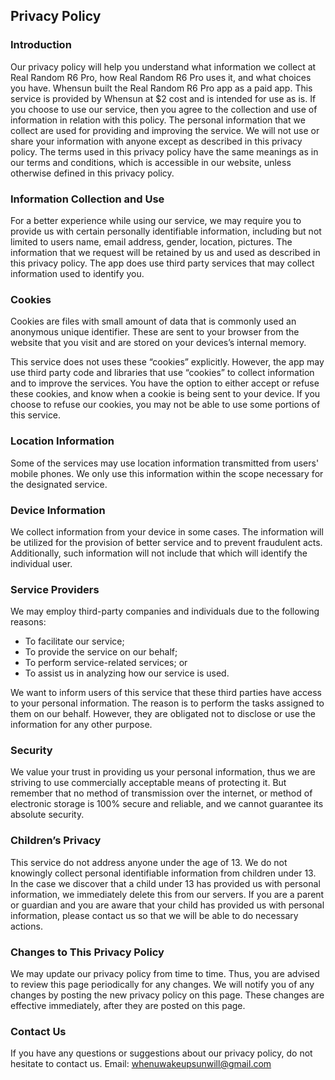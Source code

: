 Privacy Policy
----------------

### Introduction
Our privacy policy will help you understand what information we collect at Real Random R6 Pro, how Real Random R6 Pro uses it, and what choices you have.
Whensun built the Real Random R6 Pro app as a paid app. This service is provided by Whensun at $2 cost and is intended for use as is.
If you choose to use our service, then you agree to the collection and use of information in relation with this policy. The personal information that we collect are used for providing and improving the service. We will not use or share your information with anyone except as described in this privacy policy.
The terms used in this privacy policy have the same meanings as in our terms and conditions, which is accessible in our website, unless otherwise defined in this privacy policy.


### Information Collection and Use
For a better experience while using our service, we may require you to provide us with certain personally identifiable information, including but not limited to users name, email address, gender, location, pictures. The information that we request will be retained by us and used as described in this privacy policy.
The app does use third party services that may collect information used to identify you.


### Cookies
Cookies are files with small amount of data that is commonly used an anonymous unique identifier. These are sent to your browser from the website that you visit and are stored on your devices’s internal memory.  

This service does not uses these “cookies” explicitly. However, the app may use third party code and libraries that use “cookies” to collect information and to improve the services. You have the option to either accept or refuse these cookies, and know when a cookie is being sent to your device. If you choose to refuse our cookies, you may not be able to use some portions of this service.


### Location Information
Some of the services may use location information transmitted from users' mobile phones. We only use this information within the scope necessary for the designated service.


### Device Information
We collect information from your device in some cases. The information will be utilized for the provision of better service and to prevent fraudulent acts. Additionally, such information will not include that which will identify the individual user.


### Service Providers
We may employ third-party companies and individuals due to the following reasons:  
* To facilitate our service;
* To provide the service on our behalf;
* To perform service-related services; or
* To assist us in analyzing how our service is used.

We want to inform users of this service that these third parties have access to your personal information. The reason is to perform the tasks assigned to them on our behalf. However, they are obligated not to disclose or use the information for any other purpose.


### Security
We value your trust in providing us your personal information, thus we are striving to use commercially acceptable means of protecting it. But remember that no method of transmission over the internet, or method of electronic storage is 100% secure and reliable, and we cannot guarantee its absolute security.


### Children’s Privacy
This service do not address anyone under the age of 13. We do not knowingly collect personal identifiable information from children under 13. In the case we discover that a child under 13 has provided us with personal information, we immediately delete this from our servers. If you  are a parent or guardian and you are aware that your child has provided us with personal information, please contact us so that we will be able to do necessary actions.


### Changes to This Privacy Policy
We may update our privacy policy from time to time. Thus, you are advised to review this page periodically for any changes. We will notify you of any changes by posting the new privacy policy on this page. These changes are effective immediately, after they are posted on this page.


### Contact Us
If you have any questions or suggestions about our privacy policy, do not hesitate to contact us.
Email: whenuwakeupsunwill@gmail.com
